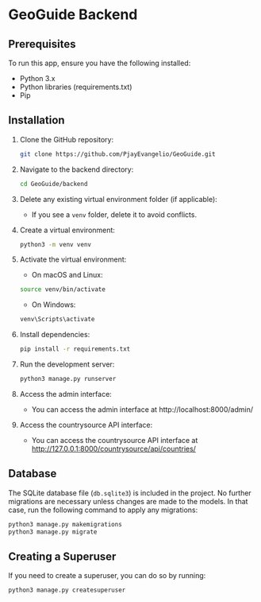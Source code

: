 # GeoGuide Backend

## Prerequisites
To run this app, ensure you have the following installed:
- Python 3.x
- Python libraries (requirements.txt)
- Pip

## Installation

1. Clone the GitHub repository:
   ```bash
   git clone https://github.com/PjayEvangelio/GeoGuide.git
   ```

2. Navigate to the backend directory:
   ```bash
   cd GeoGuide/backend
   ```

3. Delete any existing virtual environment folder (if applicable):
   - If you see a `venv` folder, delete it to avoid conflicts.

4. Create a virtual environment:
   ```bash
   python3 -m venv venv
   ```

5. Activate the virtual environment:
   - On macOS and Linux:
   ```bash
   source venv/bin/activate
   ```

   - On Windows:
   ```bash
   venv\Scripts\activate
   ```

6. Install dependencies:
   ```bash
   pip install -r requirements.txt
   ```

7. Run the development server:
   ```bash
   python3 manage.py runserver
   ```

8. Access the admin interface:
   - You can access the admin interface at http://localhost:8000/admin/

9. Access the countrysource API interface:
   - You can access the countrysource API interface at http://127.0.0.1:8000/countrysource/api/countries/

## Database

The SQLite database file (`db.sqlite3`) is included in the project. No further migrations are necessary unless changes are made to the models.
In that case, run the following command to apply any migrations:
```bash
python3 manage.py makemigrations
python3 manage.py migrate
```

## Creating a Superuser

If you need to create a superuser, you can do so by running:
```bash
python3 manage.py createsuperuser
```
